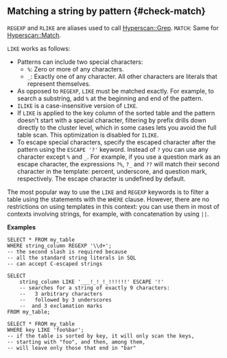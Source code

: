 ## Matching a string by pattern {#check-match}

`REGEXP` and `RLIKE` are aliases used to call [Hyperscan::Grep](../../../udf/list/hyperscan.md#grep). `MATCH`: Same for [Hyperscan::Match](../../../udf/list/hyperscan.md#match).

`LIKE` works as follows:

* Patterns can include two special characters:
    * `%`: Zero or more of any characters.
    * `_`: Exactly one of any character.
All other characters are literals that represent themselves.
* As opposed to `REGEXP`, `LIKE` must be matched exactly. For example, to search a substring, add `%` at the beginning and end of the pattern.
* `ILIKE` is a case-insensitive version of `LIKE`.
* If `LIKE` is applied to the key column of the sorted table and the pattern doesn't start with a special character, filtering by prefix drills down directly to the cluster level, which in some cases lets you avoid the full table scan. This optimization is disabled for `ILIKE`.
* To escape special characters, specify the escaped character after the pattern using the `ESCAPE '?'` keyword. Instead of `?` you can use any character except `%` and `_`. For example, if you use a question mark as an escape character, the expressions `?%`, `?_` and `??` will match their second character in the template: percent, underscore, and question mark, respectively. The escape character is undefined by default.

The most popular way to use the `LIKE` and `REGEXP` keywords is to filter a table using the statements with the `WHERE` clause. However, there are no restrictions on using templates in this context: you can use them in most of contexts involving strings, for example, with concatenation by using `||`.

**Examples**

```yql
SELECT * FROM my_table
WHERE string_column REGEXP '\\d+';
-- the second slash is required because
-- all the standard string literals in SQL
-- can accept C-escaped strings
```

```yql
SELECT
    string_column LIKE '___!_!_!_!!!!!!' ESCAPE '!'
    -- searches for a string of exactly 9 characters:
    --   3 arbitrary characters
    --   followed by 3 underscores
    --  and 3 exclamation marks
FROM my_table;
```

```yql
SELECT * FROM my_table
WHERE key LIKE 'foo%bar';
-- if the table is sorted by key, it will only scan the keys,
-- starting with "foo", and then, among them,
-- will leave only those that end in "bar"
```

